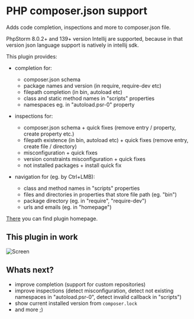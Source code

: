 # PHP composer.json support

Adds code completion, inspections and more to composer.json file.

PhpStorm 8.0.2+ and 139+ version Intellij are supported, because in that version json language support is natively in
intellij sdk.

This plugin provides:

* completion for:
    * composer.json schema
    * package names and version (in require, require-dev etc)
    * filepath completion (in bin, autoload etc)
    * class and static method names in "scripts" properties
    * namespaces eg. in "autoload.psr-0" property

* inspections for:
    * composer.json schema + quick fixes (remove entry / property, create property etc.)
    * filepath existence (in bin, autoload etc) + quick fixes (remove entry, create file / directory)
    * misconfiguration + quick fixes
    * version constraints misconfiguration + quick fixes
    * not installed packages + install quick fix

* navigation for (eg. by Ctrl+LMB):
    * class and method names in "scripts" properties
    * files and directories in properties that store file path (eg. "bin")
    * package directory (eg. in "require", "require-dev")
    * urls and emails (eg. in "homepage")

[There][2] you can find plugin homepage.

## This plugin in work

![Screen][1]

## Whats next?

* improve completion (support for custom repositories)
* improve inspections (detect misconfiguration, detect not existing namespaces in "autoload.psr-0", detect invalid callback in "scripts")
* show current installed version from `composer.lock`
* and more ;)

[1]: https://plugins.jetbrains.com/files/7631/screenshot_14847.png
[2]: https://plugins.jetbrains.com/plugin/7631